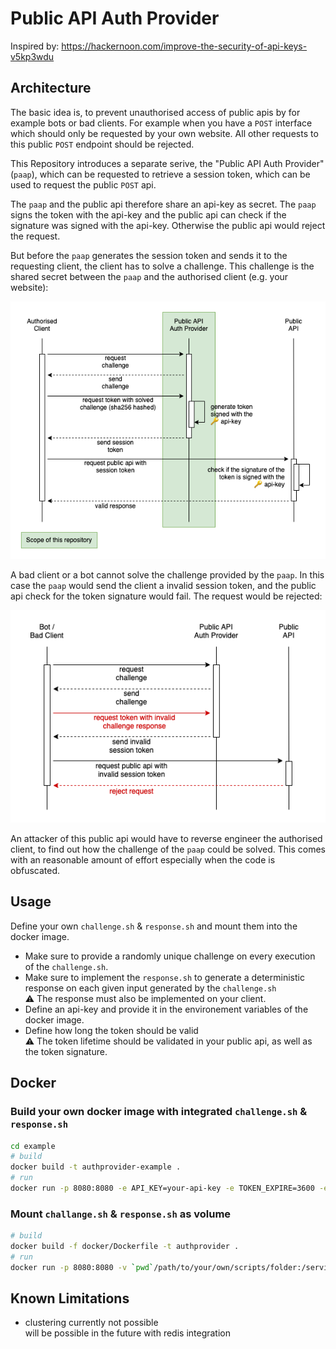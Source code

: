# Public API Auth Provider

Inspired by: https://hackernoon.com/improve-the-security-of-api-keys-v5kp3wdu

## Architecture

The basic idea is, to prevent unauthorised access of public apis by for example bots or bad clients. For example when you have a `POST` interface which should only be requested by your own website. All other requests to this public `POST` endpoint should be rejected.

This Repository introduces a separate serive, the "Public API Auth Provider" (`paap`), which can be requested to retrieve a session token, which can be used to request the public `POST` api.

The `paap` and the public api therefore share an api-key as secret. The `paap` signs the token with the api-key and the public api can check if the signature was signed with the api-key. Otherwise the public api would reject the request.

But before the `paap` generates the session token and sends it to the requesting client, the client has to solve a challenge. This challenge is the shared secret between the `paap` and the authorised client (e.g. your website):

![Authorised Client](./assets/authorised-client.png)

A bad client or a bot cannot solve the challenge provided by the `paap`. In this case the `paap` would send the client a invalid session token, and the public api check for the token signature would fail. The request would be rejected:

![Bot or Bad Client](./assets/bad-client.png)

An attacker of this public api would have to reverse engineer the authorised client, to find out how the challenge of the `paap` could be solved. This comes with an reasonable amount of effort especially when the code is obfuscated.

## Usage

Define your own `challenge.sh` & `response.sh` and mount them into the docker image.

- Make sure to provide a randomly unique challenge on every execution of the `challenge.sh`.
- Make sure to implement the `response.sh` to generate a deterministic response on each given input generated by the `challenge.sh`  
  :warning: The response must also be implemented on your client.
- Define an api-key and provide it in the environement variables of the docker image.
- Define how long the token should be valid  
  :warning: The token lifetime should be validated in your public api, as well as the token signature.

## Docker

### Build your own docker image with integrated `challenge.sh` & `response.sh`

```bash
cd example
# build
docker build -t authprovider-example .
# run
docker run -p 8080:8080 -e API_KEY=your-api-key -e TOKEN_EXPIRE=3600 -e PORT=8080 authprovider-example
```

### Mount `challange.sh` & `response.sh` as volume

```bash
# build
docker build -f docker/Dockerfile -t authprovider .
# run
docker run -p 8080:8080 -v `pwd`/path/to/your/own/scripts/folder:/service/scripts -e API_KEY=your-api-key -e TOKEN_EXPIRE=3600 -e PORT=8080 authprovider
```

## Known Limitations

- clustering currently not possible  
  will be possible in the future with redis integration
